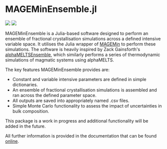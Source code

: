 # MAGEMinEnsemble.jl

[![](https://img.shields.io/badge/docs-stable-blue.svg)](https://fboschetty.github.io/MAGEMinEnsemble/stable)
[![](https://img.shields.io/badge/docs-dev-blue.svg)](https://fboschetty.github.io/MAGEMinEnsemble/dev)

MAGEMinEnsemble is a Julia-based software designed to perform an ensemble of fractional crystallisation simulations across a defined intensive variable space. It utilises the Julia wrapper of [MAGEMin](https://github.com/ComputationalThermodynamics/MAGEMin_C.jl) to perform these simulations. The software is heavily inspired by Zack Gainsforth's [alphaMELTSEnsemble](https://github.com/ZGainsforth/alphaMELTSEnsemble), which similarly performs a series of thermodynamic simulations of magmatic systems using alphaMELTS.

The key features MAGEMinEnsemble provides are:
- Constant and variable intensive parameters are defined in simple dictionaries.
- An ensemble of fractional crystallisation simulations is assembled and ran across the defined parameter space.
- All outputs are saved into appropriately named .csv files.
- Simple Monte Carlo functionality to assess the impact of uncertainties in bulk composition.

This package is a work in progress and additional functionality will be added in the future.

All further information is provided in the documentation that can be found [online](https://fboschetty.github.io/MAGEMinEnsemble/).